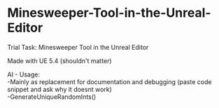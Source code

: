 # Minesweeper-Tool-in-the-Unreal-Editor
Trial Task: Minesweeper Tool in the Unreal Editor  

Made with UE 5.4 (shouldn't matter)  

AI - Usage:  
-Mainly as replacement for documentation and debugging (paste code snippet and ask why it doesnt work)  
-GenerateUniqueRandomInts()  
